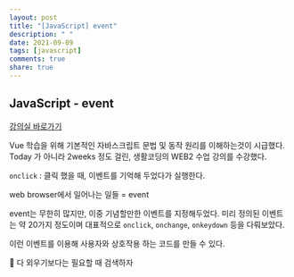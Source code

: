 ```yaml
---
layout: post
title: "[JavaScript] event"
description: " "
date: 2021-09-09
tags: [javascript]
comments: true
share: true
---
```


## JavaScript - event

[강의실 바로가기](https://opentutorials.org/course/3085)

Vue 학습을 위해 기본적인 자바스크립트 문법 및 동작 원리를 이해하는것이 시급했다. Today 가 아니라 2weeks 정도 걸린, 생활코딩의 WEB2 수업 강의를 수강했다. 

`onclick` : 클릭 했을 때, 이벤트를 기억해 두었다가 실행한다.

web browser에서 일어나는 일들 = event

event는 무한히 많지만, 이중 기념할만한 이벤트를 지정해두었다. 미리 정의된 이벤트는 약 20가지 정도이며 대표적으로 `onclick`, `onchange`, `onkeydown` 등을 다뤄보았다. 

이런 이벤트를 이용해 사용자와 상호작용 하는 코드를 만들 수 있다.

📌 다 외우기보다는 필요할 때 검색하자 